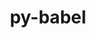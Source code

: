 ---
title: "py-babel"
layout: cache
categories: [package, develop]
meta: {"compilers": ["none"], "num_specs": 214, "num_specs_by_stack": {"data-vis-sdk": 47, "e4s": 6, "e4s-neoverse-v2": 78, "root": 214}, "oss": ["ubuntu20.04", "ubuntu22.04"], "platforms": ["linux"], "stacks": ["data-vis-sdk", "e4s", "e4s-neoverse-v2", "root"], "targets": ["neoverse_v2", "x86_64_v3"], "versions": ["2.15.0", "2.17.0"]}
spec_details: [{"compiler": "none", "hash": "23rf5cvchy566n24iun7ak2r4arnwlo4", "os": "ubuntu22.04", "platform": "linux", "size": "-", "stacks": ["e4s-neoverse-v2", "root"], "target": "neoverse_v2", "variants": ["build_system=python_pip"], "versions": ["2.15.0"]}, {"compiler": "none", "hash": "27abeipntkezq2oy2vtfyx7yea3lw6wu", "os": "ubuntu22.04", "platform": "linux", "size": "-", "stacks": ["e4s-neoverse-v2", "root"], "target": "neoverse_v2", "variants": ["build_system=python_pip"], "versions": ["2.15.0"]}, {"compiler": "none", "hash": "2a7apd2mzu3wmonxjwc7wwyhxunuvsfo", "os": "ubuntu22.04", "platform": "linux", "size": "-", "stacks": ["e4s-neoverse-v2", "root"], "target": "neoverse_v2", "variants": ["build_system=python_pip"], "versions": ["2.15.0"]}, {"compiler": "none", "hash": "2dv6ilkcpaivsavaq3i3wm54kgcdvati", "os": "ubuntu22.04", "platform": "linux", "size": "-", "stacks": ["root"], "target": "x86_64_v3", "variants": ["build_system=python_pip"], "versions": ["2.17.0"]}, {"compiler": "none", "hash": "2hyhmvkczhcq6x6ia5a7cjzjlho4xygm", "os": "ubuntu20.04", "platform": "linux", "size": "-", "stacks": ["data-vis-sdk", "root"], "target": "x86_64_v3", "variants": ["build_system=python_pip"], "versions": ["2.15.0"]}, {"compiler": "none", "hash": "2pf44v2j2hikb42weknkr7vhdibx2nrx", "os": "ubuntu22.04", "platform": "linux", "size": "-", "stacks": ["root"], "target": "x86_64_v3", "variants": ["build_system=python_pip"], "versions": ["2.15.0"]}, {"compiler": "none", "hash": "2wdwajylzdlxmkq2cge6atbhtbtwqs4e", "os": "ubuntu22.04", "platform": "linux", "size": "-", "stacks": ["e4s-neoverse-v2", "root"], "target": "neoverse_v2", "variants": ["build_system=python_pip"], "versions": ["2.17.0"]}, {"compiler": "none", "hash": "2xau47hr4iwindm6rz6wwt2m42lzv5wc", "os": "ubuntu20.04", "platform": "linux", "size": "-", "stacks": ["data-vis-sdk", "root"], "target": "x86_64_v3", "variants": ["build_system=python_pip"], "versions": ["2.15.0"]}, {"compiler": "none", "hash": "33zdhpjsnh3vgpwi3bfiieqaupybrav6", "os": "ubuntu22.04", "platform": "linux", "size": "-", "stacks": ["root"], "target": "x86_64_v3", "variants": ["build_system=python_pip"], "versions": ["2.15.0"]}, {"compiler": "none", "hash": "37xeavrpzqmlxfkdcdpef5c3ouvpt2kz", "os": "ubuntu22.04", "platform": "linux", "size": "-", "stacks": ["e4s-neoverse-v2", "root"], "target": "neoverse_v2", "variants": ["build_system=python_pip"], "versions": ["2.15.0"]}, {"compiler": "none", "hash": "3enzulh5joksr2t7a2yzbd3dyxni6oaq", "os": "ubuntu20.04", "platform": "linux", "size": "-", "stacks": ["data-vis-sdk", "root"], "target": "x86_64_v3", "variants": ["build_system=python_pip"], "versions": ["2.17.0"]}, {"compiler": "none", "hash": "3gjoou5gmoulxp5oqnnnyasrgdvohsho", "os": "ubuntu22.04", "platform": "linux", "size": "-", "stacks": ["root"], "target": "x86_64_v3", "variants": ["build_system=python_pip"], "versions": ["2.17.0"]}, {"compiler": "none", "hash": "3k2l6ymhn44cs4ga4n6j3wgs24hgefog", "os": "ubuntu22.04", "platform": "linux", "size": "-", "stacks": ["root"], "target": "x86_64_v3", "variants": ["build_system=python_pip"], "versions": ["2.15.0"]}, {"compiler": "none", "hash": "3k3suwcbsjttkyi5rvndsy5qydo4ouhf", "os": "ubuntu22.04", "platform": "linux", "size": "-", "stacks": ["root"], "target": "x86_64_v3", "variants": ["build_system=python_pip"], "versions": ["2.15.0"]}, {"compiler": "none", "hash": "3kkvvjuzudahnhxmuajmdxz5tdop7z25", "os": "ubuntu20.04", "platform": "linux", "size": "-", "stacks": ["data-vis-sdk", "root"], "target": "x86_64_v3", "variants": ["build_system=python_pip"], "versions": ["2.15.0"]}, {"compiler": "none", "hash": "3wdlicusjqougmvbm5ql4skd37nytmld", "os": "ubuntu20.04", "platform": "linux", "size": "-", "stacks": ["data-vis-sdk", "root"], "target": "x86_64_v3", "variants": ["build_system=python_pip"], "versions": ["2.15.0"]}, {"compiler": "none", "hash": "432piw2ftqgrkoaaihwx6qntf37ectli", "os": "ubuntu22.04", "platform": "linux", "size": "-", "stacks": ["e4s", "root"], "target": "x86_64_v3", "variants": ["build_system=python_pip"], "versions": ["2.17.0"]}, {"compiler": "none", "hash": "47ippmyrp72o3bfkrhri3bnko3ndot5i", "os": "ubuntu22.04", "platform": "linux", "size": "-", "stacks": ["e4s-neoverse-v2", "root"], "target": "neoverse_v2", "variants": ["build_system=python_pip"], "versions": ["2.15.0"]}, {"compiler": "none", "hash": "4dz4246hab3nmkzqhkibplzncwzx2qm7", "os": "ubuntu22.04", "platform": "linux", "size": "-", "stacks": ["root"], "target": "x86_64_v3", "variants": ["build_system=python_pip"], "versions": ["2.17.0"]}, {"compiler": "none", "hash": "4e2yrqtrzlwxhpid4fnrrtlygojrxz6j", "os": "ubuntu22.04", "platform": "linux", "size": "-", "stacks": ["root"], "target": "x86_64_v3", "variants": ["build_system=python_pip"], "versions": ["2.15.0"]}, {"compiler": "none", "hash": "4ez3zpu3fiuab6jstvno5cqxzrdppt4v", "os": "ubuntu22.04", "platform": "linux", "size": "-", "stacks": ["root"], "target": "x86_64_v3", "variants": ["build_system=python_pip"], "versions": ["2.15.0"]}, {"compiler": "none", "hash": "4f3nf5ylpcbls7vruzzwppdjo5fudl4o", "os": "ubuntu20.04", "platform": "linux", "size": "-", "stacks": ["data-vis-sdk", "root"], "target": "x86_64_v3", "variants": ["build_system=python_pip"], "versions": ["2.15.0"]}, {"compiler": "none", "hash": "4jwwpfyygbdyxtzgaceiuwl3n5tku2mm", "os": "ubuntu20.04", "platform": "linux", "size": "-", "stacks": ["data-vis-sdk", "root"], "target": "x86_64_v3", "variants": ["build_system=python_pip"], "versions": ["2.17.0"]}, {"compiler": "none", "hash": "4mlmizdpf77bgx63ksfdnky5yojm3cnq", "os": "ubuntu22.04", "platform": "linux", "size": "-", "stacks": ["root"], "target": "x86_64_v3", "variants": ["build_system=python_pip"], "versions": ["2.15.0"]}, {"compiler": "none", "hash": "4pe4xrtxc4wnrrpyirqsjyhwxol3sdr5", "os": "ubuntu20.04", "platform": "linux", "size": "-", "stacks": ["data-vis-sdk", "root"], "target": "x86_64_v3", "variants": ["build_system=python_pip"], "versions": ["2.15.0"]}, {"compiler": "none", "hash": "4qcyk7uc6ho4mb2dla6mtkbakn25djad", "os": "ubuntu22.04", "platform": "linux", "size": "-", "stacks": ["e4s-neoverse-v2", "root"], "target": "neoverse_v2", "variants": ["build_system=python_pip"], "versions": ["2.15.0"]}, {"compiler": "none", "hash": "4v5ml3jcqjjhm2madwrz2bxzo2dr55f2", "os": "ubuntu22.04", "platform": "linux", "size": "-", "stacks": ["root"], "target": "x86_64_v3", "variants": ["build_system=python_pip"], "versions": ["2.15.0"]}, {"compiler": "none", "hash": "4x6kfxen7njtixct4ihrik5foslh46ky", "os": "ubuntu20.04", "platform": "linux", "size": "-", "stacks": ["data-vis-sdk", "root"], "target": "x86_64_v3", "variants": ["build_system=python_pip"], "versions": ["2.17.0"]}, {"compiler": "none", "hash": "4ydor5umd3hgqggao4fzzkwjylxmqmcv", "os": "ubuntu22.04", "platform": "linux", "size": "-", "stacks": ["e4s-neoverse-v2", "root"], "target": "neoverse_v2", "variants": ["build_system=python_pip"], "versions": ["2.15.0"]}, {"compiler": "none", "hash": "5azoynigr5txu5acihyx5cuv2i6kehis", "os": "ubuntu22.04", "platform": "linux", "size": "-", "stacks": ["e4s-neoverse-v2", "root"], "target": "neoverse_v2", "variants": ["build_system=python_pip"], "versions": ["2.15.0"]}, {"compiler": "none", "hash": "5cpol7lmxdbu72ecizdqqg2pa6lerj7d", "os": "ubuntu22.04", "platform": "linux", "size": "-", "stacks": ["root"], "target": "x86_64_v3", "variants": ["build_system=python_pip"], "versions": ["2.15.0"]}, {"compiler": "none", "hash": "5hmmewxifp74rvrfi2k75jpqf5vnr4fk", "os": "ubuntu22.04", "platform": "linux", "size": "-", "stacks": ["e4s-neoverse-v2", "root"], "target": "neoverse_v2", "variants": ["build_system=python_pip"], "versions": ["2.17.0"]}, {"compiler": "none", "hash": "5jz3udgsccca6werwptsp3lgxdj2f5gb", "os": "ubuntu20.04", "platform": "linux", "size": "-", "stacks": ["data-vis-sdk", "root"], "target": "x86_64_v3", "variants": ["build_system=python_pip"], "versions": ["2.15.0"]}, {"compiler": "none", "hash": "5urb3ifylo3y4gbehtez2b526yd76rfc", "os": "ubuntu22.04", "platform": "linux", "size": "-", "stacks": ["e4s-neoverse-v2", "root"], "target": "neoverse_v2", "variants": ["build_system=python_pip"], "versions": ["2.15.0"]}, {"compiler": "none", "hash": "5vp2wb32os44rhwapoaex323qr5wuxuw", "os": "ubuntu22.04", "platform": "linux", "size": "-", "stacks": ["root"], "target": "x86_64_v3", "variants": ["build_system=python_pip"], "versions": ["2.17.0"]}, {"compiler": "none", "hash": "6c34lxrgg7jgb4eup455zolpt5rsaq4y", "os": "ubuntu22.04", "platform": "linux", "size": "-", "stacks": ["root"], "target": "x86_64_v3", "variants": ["build_system=python_pip"], "versions": ["2.17.0"]}, {"compiler": "none", "hash": "6h5tgk75urkn4siikuopxomxllo4oic4", "os": "ubuntu20.04", "platform": "linux", "size": "-", "stacks": ["data-vis-sdk", "root"], "target": "x86_64_v3", "variants": ["build_system=python_pip"], "versions": ["2.17.0"]}, {"compiler": "none", "hash": "6mr5tcuzt4wjktjqhhqkv234ivj62i7t", "os": "ubuntu22.04", "platform": "linux", "size": "-", "stacks": ["e4s", "root"], "target": "x86_64_v3", "variants": ["build_system=python_pip"], "versions": ["2.17.0"]}, {"compiler": "none", "hash": "6otcpfze5cncyquz27b3ybvj7w3xour3", "os": "ubuntu22.04", "platform": "linux", "size": "-", "stacks": ["root"], "target": "x86_64_v3", "variants": ["build_system=python_pip"], "versions": ["2.17.0"]}, {"compiler": "none", "hash": "6sj7mlszjoxsbmyngevpkyxgesebuuii", "os": "ubuntu22.04", "platform": "linux", "size": "-", "stacks": ["e4s-neoverse-v2", "root"], "target": "neoverse_v2", "variants": ["build_system=python_pip"], "versions": ["2.15.0"]}, {"compiler": "none", "hash": "6ssljn5amxzfzen4xt2bsnwvv7pzveau", "os": "ubuntu22.04", "platform": "linux", "size": "-", "stacks": ["e4s-neoverse-v2", "root"], "target": "neoverse_v2", "variants": ["build_system=python_pip"], "versions": ["2.15.0"]}, {"compiler": "none", "hash": "6vdcudgeli2isdmpx6i4lxpt3sgmtuxi", "os": "ubuntu22.04", "platform": "linux", "size": "-", "stacks": ["e4s-neoverse-v2", "root"], "target": "neoverse_v2", "variants": ["build_system=python_pip"], "versions": ["2.15.0"]}, {"compiler": "none", "hash": "6vyx2esjtitiei6h4254x2pz6gzcvldm", "os": "ubuntu22.04", "platform": "linux", "size": "-", "stacks": ["e4s-neoverse-v2", "root"], "target": "neoverse_v2", "variants": ["build_system=python_pip"], "versions": ["2.17.0"]}, {"compiler": "none", "hash": "6xlrz2j7wmmwub6z4j6s5jw53trn72wt", "os": "ubuntu22.04", "platform": "linux", "size": "-", "stacks": ["root"], "target": "x86_64_v3", "variants": ["build_system=python_pip"], "versions": ["2.15.0"]}, {"compiler": "none", "hash": "75maquu7afiafndy5j76wolcwyxqerk2", "os": "ubuntu22.04", "platform": "linux", "size": "-", "stacks": ["root"], "target": "x86_64_v3", "variants": ["build_system=python_pip"], "versions": ["2.15.0"]}, {"compiler": "none", "hash": "7cwvib5eyeygswp2qteh5emgrdruyehj", "os": "ubuntu20.04", "platform": "linux", "size": "-", "stacks": ["data-vis-sdk", "root"], "target": "x86_64_v3", "variants": ["build_system=python_pip"], "versions": ["2.17.0"]}, {"compiler": "none", "hash": "7ihiw7cbu7otdqp4s6hbsl6nfvtmhllg", "os": "ubuntu20.04", "platform": "linux", "size": "-", "stacks": ["data-vis-sdk", "root"], "target": "x86_64_v3", "variants": ["build_system=python_pip"], "versions": ["2.15.0"]}, {"compiler": "none", "hash": "7wicwzwdxyomfuhlruiygecies3c3wqa", "os": "ubuntu20.04", "platform": "linux", "size": "-", "stacks": ["data-vis-sdk", "root"], "target": "x86_64_v3", "variants": ["build_system=python_pip"], "versions": ["2.17.0"]}, {"compiler": "none", "hash": "7ygopx2q2qmipkexwgts5bjqpg2i2zlr", "os": "ubuntu22.04", "platform": "linux", "size": "-", "stacks": ["e4s-neoverse-v2", "root"], "target": "neoverse_v2", "variants": ["build_system=python_pip"], "versions": ["2.17.0"]}, {"compiler": "none", "hash": "aekfsri6qqbn2od4ore675qw7zacrioi", "os": "ubuntu22.04", "platform": "linux", "size": "-", "stacks": ["e4s-neoverse-v2", "root"], "target": "neoverse_v2", "variants": ["build_system=python_pip"], "versions": ["2.15.0"]}, {"compiler": "none", "hash": "akotulzdj5dfjgm5hylik3okhqt3lzbh", "os": "ubuntu22.04", "platform": "linux", "size": "-", "stacks": ["root"], "target": "x86_64_v3", "variants": ["build_system=python_pip"], "versions": ["2.15.0"]}, {"compiler": "none", "hash": "apyskwetqrg5f2ompo6tebm23rdleyn7", "os": "ubuntu22.04", "platform": "linux", "size": "-", "stacks": ["e4s-neoverse-v2", "root"], "target": "neoverse_v2", "variants": ["build_system=python_pip"], "versions": ["2.15.0"]}, {"compiler": "none", "hash": "b56gfvdqk6iigci2mcf3qxn2q66ehavx", "os": "ubuntu20.04", "platform": "linux", "size": "-", "stacks": ["data-vis-sdk", "root"], "target": "x86_64_v3", "variants": ["build_system=python_pip"], "versions": ["2.15.0"]}, {"compiler": "none", "hash": "bdiycjvr7e3zraulrql7aljjedhyhfu3", "os": "ubuntu20.04", "platform": "linux", "size": "-", "stacks": ["data-vis-sdk", "root"], "target": "x86_64_v3", "variants": ["build_system=python_pip"], "versions": ["2.17.0"]}, {"compiler": "none", "hash": "bliefmxo3qumnnif5ncmsderc4hn4arv", "os": "ubuntu22.04", "platform": "linux", "size": "-", "stacks": ["e4s-neoverse-v2", "root"], "target": "neoverse_v2", "variants": ["build_system=python_pip"], "versions": ["2.15.0"]}, {"compiler": "none", "hash": "ca3ki2bb5hbywi3ujlux7ne57krs423f", "os": "ubuntu22.04", "platform": "linux", "size": "-", "stacks": ["root"], "target": "x86_64_v3", "variants": ["build_system=python_pip"], "versions": ["2.17.0"]}, {"compiler": "none", "hash": "cazak4j3wg6t4agoszznxhmayll7fbpz", "os": "ubuntu22.04", "platform": "linux", "size": "-", "stacks": ["root"], "target": "x86_64_v3", "variants": ["build_system=python_pip"], "versions": ["2.17.0"]}, {"compiler": "none", "hash": "cc35iylrncl3ymdlo27xoex6ltidqbkb", "os": "ubuntu22.04", "platform": "linux", "size": "-", "stacks": ["root"], "target": "x86_64_v3", "variants": ["build_system=python_pip"], "versions": ["2.15.0"]}, {"compiler": "none", "hash": "cehlqic3ngjf7tx5776jxyzwfjn77hs6", "os": "ubuntu22.04", "platform": "linux", "size": "-", "stacks": ["e4s-neoverse-v2", "root"], "target": "neoverse_v2", "variants": ["build_system=python_pip"], "versions": ["2.17.0"]}, {"compiler": "none", "hash": "cm57xapkomdeze575yjxyxadbdggrcne", "os": "ubuntu22.04", "platform": "linux", "size": "-", "stacks": ["root"], "target": "x86_64_v3", "variants": ["build_system=python_pip"], "versions": ["2.15.0"]}, {"compiler": "none", "hash": "cq4fvywfhkwoxjanhodey4ajs4reckz7", "os": "ubuntu22.04", "platform": "linux", "size": "-", "stacks": ["e4s-neoverse-v2", "root"], "target": "neoverse_v2", "variants": ["build_system=python_pip"], "versions": ["2.15.0"]}, {"compiler": "none", "hash": "cxk3dqv5kcicd2razxumylrbjgsjv2xg", "os": "ubuntu22.04", "platform": "linux", "size": "-", "stacks": ["e4s-neoverse-v2", "root"], "target": "neoverse_v2", "variants": ["build_system=python_pip"], "versions": ["2.15.0"]}, {"compiler": "none", "hash": "d5v64jrvazsmxq3t53vjnmc5xctnfssv", "os": "ubuntu22.04", "platform": "linux", "size": "-", "stacks": ["e4s-neoverse-v2", "root"], "target": "neoverse_v2", "variants": ["build_system=python_pip"], "versions": ["2.15.0"]}, {"compiler": "none", "hash": "dn62h6juhacnxdk7z4bdd67r6jwwepwx", "os": "ubuntu22.04", "platform": "linux", "size": "-", "stacks": ["e4s-neoverse-v2", "root"], "target": "neoverse_v2", "variants": ["build_system=python_pip"], "versions": ["2.15.0"]}, {"compiler": "none", "hash": "dtyelr5haycjkepfhgqywl523vcrerii", "os": "ubuntu22.04", "platform": "linux", "size": "-", "stacks": ["e4s-neoverse-v2", "root"], "target": "neoverse_v2", "variants": ["build_system=python_pip"], "versions": ["2.15.0"]}, {"compiler": "none", "hash": "dw43mbvsn6rkf7k4tpw45nyfqwkgrro6", "os": "ubuntu22.04", "platform": "linux", "size": "-", "stacks": ["root"], "target": "x86_64_v3", "variants": ["build_system=python_pip"], "versions": ["2.17.0"]}, {"compiler": "none", "hash": "dwqflhu7pvykqcgzq46jtcfax6pfir54", "os": "ubuntu22.04", "platform": "linux", "size": "-", "stacks": ["e4s-neoverse-v2", "root"], "target": "neoverse_v2", "variants": ["build_system=python_pip"], "versions": ["2.15.0"]}, {"compiler": "none", "hash": "e3ab6s26xujr6r7zlaxqitflbtbjtx37", "os": "ubuntu22.04", "platform": "linux", "size": "-", "stacks": ["e4s-neoverse-v2", "root"], "target": "neoverse_v2", "variants": ["build_system=python_pip"], "versions": ["2.15.0"]}, {"compiler": "none", "hash": "e3obyl3y2qwthnzw7yrtn7kyrgsbclp7", "os": "ubuntu22.04", "platform": "linux", "size": "-", "stacks": ["root"], "target": "x86_64_v3", "variants": ["build_system=python_pip"], "versions": ["2.15.0"]}, {"compiler": "none", "hash": "e3tg2ujwmypqigdtuzhoat227vavteqi", "os": "ubuntu20.04", "platform": "linux", "size": "-", "stacks": ["data-vis-sdk", "root"], "target": "x86_64_v3", "variants": ["build_system=python_pip"], "versions": ["2.17.0"]}, {"compiler": "none", "hash": "e64niyzgfko7og2abqgkjwkxgr76dj3g", "os": "ubuntu22.04", "platform": "linux", "size": "-", "stacks": ["e4s-neoverse-v2", "root"], "target": "neoverse_v2", "variants": ["build_system=python_pip"], "versions": ["2.15.0"]}, {"compiler": "none", "hash": "ej74bxdnc6sukeanrc6qgytrqum6ik33", "os": "ubuntu22.04", "platform": "linux", "size": "-", "stacks": ["e4s-neoverse-v2", "root"], "target": "neoverse_v2", "variants": ["build_system=python_pip"], "versions": ["2.17.0"]}, {"compiler": "none", "hash": "ep2rsv7bkqtmieqpxwwlvudxwyzo2fdi", "os": "ubuntu22.04", "platform": "linux", "size": "-", "stacks": ["root"], "target": "x86_64_v3", "variants": ["build_system=python_pip"], "versions": ["2.15.0"]}, {"compiler": "none", "hash": "evt7r7ecoqbxfv3t3nhl7oejx6fptkfo", "os": "ubuntu22.04", "platform": "linux", "size": "-", "stacks": ["e4s-neoverse-v2", "root"], "target": "neoverse_v2", "variants": ["build_system=python_pip"], "versions": ["2.15.0"]}, {"compiler": "none", "hash": "fceggkttasbda4kdkx26ijdc6roauxgu", "os": "ubuntu22.04", "platform": "linux", "size": "-", "stacks": ["e4s-neoverse-v2", "root"], "target": "neoverse_v2", "variants": ["build_system=python_pip"], "versions": ["2.17.0"]}, {"compiler": "none", "hash": "fctfdvrulgm3fqnmjiazjtk3qp35neb7", "os": "ubuntu22.04", "platform": "linux", "size": "-", "stacks": ["root"], "target": "x86_64_v3", "variants": ["build_system=python_pip"], "versions": ["2.15.0"]}, {"compiler": "none", "hash": "fg5qexmxizag2ikpi5b7ctiwbiorowp6", "os": "ubuntu22.04", "platform": "linux", "size": "-", "stacks": ["root"], "target": "x86_64_v3", "variants": ["build_system=python_pip"], "versions": ["2.15.0"]}, {"compiler": "none", "hash": "fksiwlfi7mmkr3i7pvtopkjb255w5ayx", "os": "ubuntu22.04", "platform": "linux", "size": "-", "stacks": ["e4s-neoverse-v2", "root"], "target": "neoverse_v2", "variants": ["build_system=python_pip"], "versions": ["2.15.0"]}, {"compiler": "none", "hash": "fmnacznnc5puco77hmwctgvutd32r5pa", "os": "ubuntu20.04", "platform": "linux", "size": "-", "stacks": ["data-vis-sdk", "root"], "target": "x86_64_v3", "variants": ["build_system=python_pip"], "versions": ["2.15.0"]}, {"compiler": "none", "hash": "foozmierlj7bikibbgxlv4yazi4cxpo5", "os": "ubuntu22.04", "platform": "linux", "size": "-", "stacks": ["e4s-neoverse-v2", "root"], "target": "neoverse_v2", "variants": ["build_system=python_pip"], "versions": ["2.15.0"]}, {"compiler": "none", "hash": "foyqoctggz3m57mvcbn3ib3xo76unkhb", "os": "ubuntu20.04", "platform": "linux", "size": "-", "stacks": ["data-vis-sdk", "root"], "target": "x86_64_v3", "variants": ["build_system=python_pip"], "versions": ["2.17.0"]}, {"compiler": "none", "hash": "fqqwiipyxx3zcnecrrpq5ntzssfn7ouk", "os": "ubuntu22.04", "platform": "linux", "size": "-", "stacks": ["root"], "target": "x86_64_v3", "variants": ["build_system=python_pip"], "versions": ["2.17.0"]}, {"compiler": "none", "hash": "ftzyes4tr6om4d6tumwcar6itgw2ybjn", "os": "ubuntu22.04", "platform": "linux", "size": "-", "stacks": ["e4s-neoverse-v2", "root"], "target": "neoverse_v2", "variants": ["build_system=python_pip"], "versions": ["2.17.0"]}, {"compiler": "none", "hash": "fukbrbr27xhjukgluuyst4iy2fpapemb", "os": "ubuntu20.04", "platform": "linux", "size": "-", "stacks": ["data-vis-sdk", "root"], "target": "x86_64_v3", "variants": ["build_system=python_pip"], "versions": ["2.17.0"]}, {"compiler": "none", "hash": "fxdluksm6x6fhtju7rwhlcjuo4ariizk", "os": "ubuntu20.04", "platform": "linux", "size": "-", "stacks": ["data-vis-sdk", "root"], "target": "x86_64_v3", "variants": ["build_system=python_pip"], "versions": ["2.15.0"]}, {"compiler": "none", "hash": "fxgkfyf7u76cv37bfcn454pubpwcd4mi", "os": "ubuntu22.04", "platform": "linux", "size": "-", "stacks": ["root"], "target": "x86_64_v3", "variants": ["build_system=python_pip"], "versions": ["2.15.0"]}, {"compiler": "none", "hash": "ghkj5s7gopggmqikupyjndzhpxzpji3y", "os": "ubuntu22.04", "platform": "linux", "size": "-", "stacks": ["e4s-neoverse-v2", "root"], "target": "neoverse_v2", "variants": ["build_system=python_pip"], "versions": ["2.15.0"]}, {"compiler": "none", "hash": "gisjh5n5ckh6e2ioofaovz4vc3memjld", "os": "ubuntu22.04", "platform": "linux", "size": "-", "stacks": ["root"], "target": "x86_64_v3", "variants": ["build_system=python_pip"], "versions": ["2.17.0"]}, {"compiler": "none", "hash": "givlftks6y2a6czuv62bgn5k37mjnwud", "os": "ubuntu20.04", "platform": "linux", "size": "-", "stacks": ["data-vis-sdk", "root"], "target": "x86_64_v3", "variants": ["build_system=python_pip"], "versions": ["2.17.0"]}, {"compiler": "none", "hash": "gupgxia6ear2slne47bm2srmd7zwv7ev", "os": "ubuntu22.04", "platform": "linux", "size": "-", "stacks": ["e4s-neoverse-v2", "root"], "target": "neoverse_v2", "variants": ["build_system=python_pip"], "versions": ["2.17.0"]}, {"compiler": "none", "hash": "gyytjchtpaj2yaizvhtyw4cclro53esv", "os": "ubuntu22.04", "platform": "linux", "size": "-", "stacks": ["e4s-neoverse-v2", "root"], "target": "neoverse_v2", "variants": ["build_system=python_pip"], "versions": ["2.17.0"]}, {"compiler": "none", "hash": "h3bisp5crtiiyfmgxmpq5v2o677dcjyk", "os": "ubuntu22.04", "platform": "linux", "size": "-", "stacks": ["e4s-neoverse-v2", "root"], "target": "neoverse_v2", "variants": ["build_system=python_pip"], "versions": ["2.17.0"]}, {"compiler": "none", "hash": "habjtpap26z7kln5ewavldw5v3f2bkrb", "os": "ubuntu22.04", "platform": "linux", "size": "-", "stacks": ["root"], "target": "x86_64_v3", "variants": ["build_system=python_pip"], "versions": ["2.15.0"]}, {"compiler": "none", "hash": "hkqpxxzarwb74k7nwctuuqu72lhyao66", "os": "ubuntu22.04", "platform": "linux", "size": "-", "stacks": ["e4s-neoverse-v2", "root"], "target": "neoverse_v2", "variants": ["build_system=python_pip"], "versions": ["2.15.0"]}, {"compiler": "none", "hash": "hnjzvckftsvvkzbzgvowuifu6wozhlkt", "os": "ubuntu22.04", "platform": "linux", "size": "-", "stacks": ["root"], "target": "x86_64_v3", "variants": ["build_system=python_pip"], "versions": ["2.15.0"]}, {"compiler": "none", "hash": "hqnmwyu5irmvc4thr4vr4homn7uvvjzf", "os": "ubuntu22.04", "platform": "linux", "size": "-", "stacks": ["root"], "target": "x86_64_v3", "variants": ["build_system=python_pip"], "versions": ["2.15.0"]}, {"compiler": "none", "hash": "hxws7uwtxlexvynkkkun2ig4na3iqkmg", "os": "ubuntu22.04", "platform": "linux", "size": "-", "stacks": ["root"], "target": "x86_64_v3", "variants": ["build_system=python_pip"], "versions": ["2.17.0"]}, {"compiler": "none", "hash": "ibve5ix75jy2oivcxrtgc5en5az44a63", "os": "ubuntu22.04", "platform": "linux", "size": "-", "stacks": ["root"], "target": "x86_64_v3", "variants": ["build_system=python_pip"], "versions": ["2.15.0"]}, {"compiler": "none", "hash": "igxh5xd4pza7dqpth7ro52z52n2hyjog", "os": "ubuntu20.04", "platform": "linux", "size": "-", "stacks": ["data-vis-sdk", "root"], "target": "x86_64_v3", "variants": ["build_system=python_pip"], "versions": ["2.15.0"]}, {"compiler": "none", "hash": "ilmwfqkmmwhdtbjzyqc5fgs6ze4cwjyj", "os": "ubuntu22.04", "platform": "linux", "size": "-", "stacks": ["root"], "target": "x86_64_v3", "variants": ["build_system=python_pip"], "versions": ["2.15.0"]}, {"compiler": "none", "hash": "inhkltio4pi4kv354xd6dworzll6qqdn", "os": "ubuntu22.04", "platform": "linux", "size": "-", "stacks": ["e4s-neoverse-v2", "root"], "target": "neoverse_v2", "variants": ["build_system=python_pip"], "versions": ["2.17.0"]}, {"compiler": "none", "hash": "jchyuvdrkuo4uef3ttmiyi3dqiybijic", "os": "ubuntu22.04", "platform": "linux", "size": "-", "stacks": ["root"], "target": "x86_64_v3", "variants": ["build_system=python_pip"], "versions": ["2.15.0"]}, {"compiler": "none", "hash": "jic2mmk75u4dlmyoxl44jdnbjitd56kj", "os": "ubuntu22.04", "platform": "linux", "size": "-", "stacks": ["e4s-neoverse-v2", "root"], "target": "neoverse_v2", "variants": ["build_system=python_pip"], "versions": ["2.17.0"]}, {"compiler": "none", "hash": "jm5kwywr5ggry7gh7zbfsfgakn577kx5", "os": "ubuntu22.04", "platform": "linux", "size": "-", "stacks": ["root"], "target": "x86_64_v3", "variants": ["build_system=python_pip"], "versions": ["2.15.0"]}, {"compiler": "none", "hash": "job47fryib5ri236chucdkb6czvpdowu", "os": "ubuntu22.04", "platform": "linux", "size": "-", "stacks": ["root"], "target": "x86_64_v3", "variants": ["build_system=python_pip"], "versions": ["2.17.0"]}, {"compiler": "none", "hash": "jsv6op6rbhrribfljvaznyzjhzqsxraw", "os": "ubuntu22.04", "platform": "linux", "size": "-", "stacks": ["e4s-neoverse-v2", "root"], "target": "neoverse_v2", "variants": ["build_system=python_pip"], "versions": ["2.17.0"]}, {"compiler": "none", "hash": "juwprk7embb7qi7ecty4zyndv75fju5f", "os": "ubuntu22.04", "platform": "linux", "size": "-", "stacks": ["root"], "target": "x86_64_v3", "variants": ["build_system=python_pip"], "versions": ["2.15.0"]}, {"compiler": "none", "hash": "kn6tmfialfrfldpawju7gyca3nuwn5fl", "os": "ubuntu22.04", "platform": "linux", "size": "-", "stacks": ["root"], "target": "x86_64_v3", "variants": ["build_system=python_pip"], "versions": ["2.15.0"]}, {"compiler": "none", "hash": "ko73v5kcin4gzkibaz6btiesjqsndmls", "os": "ubuntu22.04", "platform": "linux", "size": "-", "stacks": ["e4s-neoverse-v2", "root"], "target": "neoverse_v2", "variants": ["build_system=python_pip"], "versions": ["2.15.0"]}, {"compiler": "none", "hash": "kpqkx4f2lmml33jcum6gcwqybh3httb7", "os": "ubuntu22.04", "platform": "linux", "size": "-", "stacks": ["e4s-neoverse-v2", "root"], "target": "neoverse_v2", "variants": ["build_system=python_pip"], "versions": ["2.15.0"]}, {"compiler": "none", "hash": "l6y46n2zzrtnlpyq3ki5btjlnhfh662y", "os": "ubuntu22.04", "platform": "linux", "size": "-", "stacks": ["e4s-neoverse-v2", "root"], "target": "neoverse_v2", "variants": ["build_system=python_pip"], "versions": ["2.17.0"]}, {"compiler": "none", "hash": "lcp6up5rkcyifbygmdmuo5axjuu7mf5a", "os": "ubuntu22.04", "platform": "linux", "size": "-", "stacks": ["root"], "target": "x86_64_v3", "variants": ["build_system=python_pip"], "versions": ["2.17.0"]}, {"compiler": "none", "hash": "lgyyo4nbxlerrgekhpypbwtzkihrmzlx", "os": "ubuntu22.04", "platform": "linux", "size": "-", "stacks": ["e4s-neoverse-v2", "root"], "target": "neoverse_v2", "variants": ["build_system=python_pip"], "versions": ["2.15.0"]}, {"compiler": "none", "hash": "llalxzdpdoot67nxfxsu3lxxvvdb62sp", "os": "ubuntu22.04", "platform": "linux", "size": "-", "stacks": ["e4s-neoverse-v2", "root"], "target": "neoverse_v2", "variants": ["build_system=python_pip"], "versions": ["2.17.0"]}, {"compiler": "none", "hash": "lt7qnlb6hor3irnruzfku3ic73l4glkc", "os": "ubuntu22.04", "platform": "linux", "size": "-", "stacks": ["root"], "target": "x86_64_v3", "variants": ["build_system=python_pip"], "versions": ["2.15.0"]}, {"compiler": "none", "hash": "lwazf5j5zjgmm4jmddvk6qumxenn7fgf", "os": "ubuntu22.04", "platform": "linux", "size": "-", "stacks": ["e4s-neoverse-v2", "root"], "target": "neoverse_v2", "variants": ["build_system=python_pip"], "versions": ["2.17.0"]}, {"compiler": "none", "hash": "m4ofhvjkm4546367p7e2m7qmyjqocq6y", "os": "ubuntu22.04", "platform": "linux", "size": "-", "stacks": ["e4s-neoverse-v2", "root"], "target": "neoverse_v2", "variants": ["build_system=python_pip"], "versions": ["2.15.0"]}, {"compiler": "none", "hash": "m6jgthgiyjr4imoqv7ip3l4tqfydk4go", "os": "ubuntu22.04", "platform": "linux", "size": "-", "stacks": ["root"], "target": "x86_64_v3", "variants": ["build_system=python_pip"], "versions": ["2.17.0"]}, {"compiler": "none", "hash": "maudggntmov4szt6rg34eomoo6jkuids", "os": "ubuntu22.04", "platform": "linux", "size": "-", "stacks": ["root"], "target": "x86_64_v3", "variants": ["build_system=python_pip"], "versions": ["2.15.0"]}, {"compiler": "none", "hash": "md3osx5asx343ve7nn5cujdqvwwhj4jo", "os": "ubuntu22.04", "platform": "linux", "size": "-", "stacks": ["e4s-neoverse-v2", "root"], "target": "neoverse_v2", "variants": ["build_system=python_pip"], "versions": ["2.17.0"]}, {"compiler": "none", "hash": "me6ica6b7r5uwcuoccmig3r4bcxyimhn", "os": "ubuntu20.04", "platform": "linux", "size": "-", "stacks": ["data-vis-sdk", "root"], "target": "x86_64_v3", "variants": ["build_system=python_pip"], "versions": ["2.15.0"]}, {"compiler": "none", "hash": "mmjgxmxuxxik5pkdbm7ub27q3rpxlejh", "os": "ubuntu20.04", "platform": "linux", "size": "-", "stacks": ["data-vis-sdk", "root"], "target": "x86_64_v3", "variants": ["build_system=python_pip"], "versions": ["2.15.0"]}, {"compiler": "none", "hash": "mmy3f3owfk2pcq3qe3ol3kblzzph6vtg", "os": "ubuntu22.04", "platform": "linux", "size": "-", "stacks": ["root"], "target": "x86_64_v3", "variants": ["build_system=python_pip"], "versions": ["2.15.0"]}, {"compiler": "none", "hash": "mqpctpeoc2acbgwhkv3jxpxamncfx7gm", "os": "ubuntu22.04", "platform": "linux", "size": "-", "stacks": ["root"], "target": "x86_64_v3", "variants": ["build_system=python_pip"], "versions": ["2.15.0"]}, {"compiler": "none", "hash": "mt5o5vt4h4ujtk6hp6ct6bwhisay6naq", "os": "ubuntu22.04", "platform": "linux", "size": "-", "stacks": ["root"], "target": "x86_64_v3", "variants": ["build_system=python_pip"], "versions": ["2.17.0"]}, {"compiler": "none", "hash": "mtd43wuwn3icqvshp653esuuhthk5xmn", "os": "ubuntu22.04", "platform": "linux", "size": "-", "stacks": ["root"], "target": "x86_64_v3", "variants": ["build_system=python_pip"], "versions": ["2.17.0"]}, {"compiler": "none", "hash": "mwnm6oleifbfr7qu3iacj6554jsctcui", "os": "ubuntu22.04", "platform": "linux", "size": "-", "stacks": ["e4s-neoverse-v2", "root"], "target": "neoverse_v2", "variants": ["build_system=python_pip"], "versions": ["2.17.0"]}, {"compiler": "none", "hash": "nerwgbtyibvnulkj44vglr6umgpoxmh7", "os": "ubuntu22.04", "platform": "linux", "size": "-", "stacks": ["e4s-neoverse-v2", "root"], "target": "neoverse_v2", "variants": ["build_system=python_pip"], "versions": ["2.15.0"]}, {"compiler": "none", "hash": "njetx36s46nbei5vgwfmydnmigslf6lu", "os": "ubuntu22.04", "platform": "linux", "size": "-", "stacks": ["e4s-neoverse-v2", "root"], "target": "neoverse_v2", "variants": ["build_system=python_pip"], "versions": ["2.15.0"]}, {"compiler": "none", "hash": "nknzxoyz6nchfwkzpmargpgsvqzvstfz", "os": "ubuntu20.04", "platform": "linux", "size": "-", "stacks": ["data-vis-sdk", "root"], "target": "x86_64_v3", "variants": ["build_system=python_pip"], "versions": ["2.15.0"]}, {"compiler": "none", "hash": "nn56zl5mxiastrrnb3n57ortljcyo4pa", "os": "ubuntu22.04", "platform": "linux", "size": "-", "stacks": ["root"], "target": "x86_64_v3", "variants": ["build_system=python_pip"], "versions": ["2.15.0"]}, {"compiler": "none", "hash": "nnm7typr2m7vpgv37jbllwfuh2pkm6iv", "os": "ubuntu20.04", "platform": "linux", "size": "-", "stacks": ["data-vis-sdk", "root"], "target": "x86_64_v3", "variants": ["build_system=python_pip"], "versions": ["2.15.0"]}, {"compiler": "none", "hash": "nryerplmhua54ctuf5lcz3mdvte36j6b", "os": "ubuntu22.04", "platform": "linux", "size": "-", "stacks": ["root"], "target": "x86_64_v3", "variants": ["build_system=python_pip"], "versions": ["2.17.0"]}, {"compiler": "none", "hash": "nw7zpevfuqgjm55w2ass5gycd4l7aftf", "os": "ubuntu22.04", "platform": "linux", "size": "-", "stacks": ["e4s-neoverse-v2", "root"], "target": "neoverse_v2", "variants": ["build_system=python_pip"], "versions": ["2.15.0"]}, {"compiler": "none", "hash": "o2sp5sfci4j77rbp2jb6rmwkv262kzbn", "os": "ubuntu20.04", "platform": "linux", "size": "-", "stacks": ["data-vis-sdk", "root"], "target": "x86_64_v3", "variants": ["build_system=python_pip"], "versions": ["2.15.0"]}, {"compiler": "none", "hash": "o3sqtiy6ezyo2jxqpfgx3bcj2ofx7jx7", "os": "ubuntu20.04", "platform": "linux", "size": "-", "stacks": ["data-vis-sdk", "root"], "target": "x86_64_v3", "variants": ["build_system=python_pip"], "versions": ["2.15.0"]}, {"compiler": "none", "hash": "oa2ht6qbrj44zqq2dxpccsibxuvjkmpy", "os": "ubuntu22.04", "platform": "linux", "size": "-", "stacks": ["e4s-neoverse-v2", "root"], "target": "neoverse_v2", "variants": ["build_system=python_pip"], "versions": ["2.17.0"]}, {"compiler": "none", "hash": "odddri6byb6trezfxxyezcwux4tbmf37", "os": "ubuntu22.04", "platform": "linux", "size": "-", "stacks": ["root"], "target": "x86_64_v3", "variants": ["build_system=python_pip"], "versions": ["2.15.0"]}, {"compiler": "none", "hash": "odxflaf6ltslkrh77dphhuab52laxnsi", "os": "ubuntu22.04", "platform": "linux", "size": "-", "stacks": ["e4s-neoverse-v2", "root"], "target": "neoverse_v2", "variants": ["build_system=python_pip"], "versions": ["2.15.0"]}, {"compiler": "none", "hash": "ohaitnfw74y7jxcqxoqijafrzb4d6soe", "os": "ubuntu22.04", "platform": "linux", "size": "-", "stacks": ["e4s-neoverse-v2", "root"], "target": "neoverse_v2", "variants": ["build_system=python_pip"], "versions": ["2.15.0"]}, {"compiler": "none", "hash": "ojvdd54tiectf32ryql24xnk7vx57wze", "os": "ubuntu22.04", "platform": "linux", "size": "-", "stacks": ["root"], "target": "x86_64_v3", "variants": ["build_system=python_pip"], "versions": ["2.15.0"]}, {"compiler": "none", "hash": "oznu7hrydts7fpoohvuwuxloohgtvpig", "os": "ubuntu22.04", "platform": "linux", "size": "-", "stacks": ["root"], "target": "x86_64_v3", "variants": ["build_system=python_pip"], "versions": ["2.15.0"]}, {"compiler": "none", "hash": "ozvtyo3hqrbki3hagltdwxnfvus7twdx", "os": "ubuntu22.04", "platform": "linux", "size": "-", "stacks": ["e4s-neoverse-v2", "root"], "target": "neoverse_v2", "variants": ["build_system=python_pip"], "versions": ["2.15.0"]}, {"compiler": "none", "hash": "p3bifciv6a2l2rdr3zlepxgf6fa2khss", "os": "ubuntu22.04", "platform": "linux", "size": "-", "stacks": ["e4s-neoverse-v2", "root"], "target": "neoverse_v2", "variants": ["build_system=python_pip"], "versions": ["2.15.0"]}, {"compiler": "none", "hash": "p5mulsaobfjahz3fqutjdhonh2ba74iz", "os": "ubuntu22.04", "platform": "linux", "size": "-", "stacks": ["root"], "target": "x86_64_v3", "variants": ["build_system=python_pip"], "versions": ["2.15.0"]}, {"compiler": "none", "hash": "pejsgmy2fxy5keoxdnjfbk3563lyfunt", "os": "ubuntu22.04", "platform": "linux", "size": "-", "stacks": ["e4s-neoverse-v2", "root"], "target": "neoverse_v2", "variants": ["build_system=python_pip"], "versions": ["2.17.0"]}, {"compiler": "none", "hash": "pfq3axraqlv4yvj6ca7cweipbuimrvdd", "os": "ubuntu22.04", "platform": "linux", "size": "-", "stacks": ["e4s-neoverse-v2", "root"], "target": "neoverse_v2", "variants": ["build_system=python_pip"], "versions": ["2.15.0"]}, {"compiler": "none", "hash": "prnsgszwx4lwtibcn4atgdzzw3tvq7m2", "os": "ubuntu22.04", "platform": "linux", "size": "-", "stacks": ["root"], "target": "x86_64_v3", "variants": ["build_system=python_pip"], "versions": ["2.15.0"]}, {"compiler": "none", "hash": "qhlyehgwtyqaaiyugtr6lrequwra5tfq", "os": "ubuntu22.04", "platform": "linux", "size": "-", "stacks": ["e4s-neoverse-v2", "root"], "target": "neoverse_v2", "variants": ["build_system=python_pip"], "versions": ["2.17.0"]}, {"compiler": "none", "hash": "qjb3tr2jjvekju6fe7hsxyuldhiifscy", "os": "ubuntu22.04", "platform": "linux", "size": "-", "stacks": ["e4s", "root"], "target": "x86_64_v3", "variants": ["build_system=python_pip"], "versions": ["2.17.0"]}, {"compiler": "none", "hash": "qn6ewp3lwuftkzbiz3l5djtguofvljzg", "os": "ubuntu20.04", "platform": "linux", "size": "-", "stacks": ["data-vis-sdk", "root"], "target": "x86_64_v3", "variants": ["build_system=python_pip"], "versions": ["2.15.0"]}, {"compiler": "none", "hash": "qsmakp4666yq4i4zdncztxatm4nw3mac", "os": "ubuntu20.04", "platform": "linux", "size": "-", "stacks": ["data-vis-sdk", "root"], "target": "x86_64_v3", "variants": ["build_system=python_pip"], "versions": ["2.17.0"]}, {"compiler": "none", "hash": "qv24e5ksd7x3isoysgq6vqzi4gf4cvqu", "os": "ubuntu22.04", "platform": "linux", "size": "-", "stacks": ["e4s-neoverse-v2", "root"], "target": "neoverse_v2", "variants": ["build_system=python_pip"], "versions": ["2.15.0"]}, {"compiler": "none", "hash": "qv4pfkdu5zdxrsygqbduvwtdwsjhotvp", "os": "ubuntu22.04", "platform": "linux", "size": "-", "stacks": ["e4s-neoverse-v2", "root"], "target": "neoverse_v2", "variants": ["build_system=python_pip"], "versions": ["2.15.0"]}, {"compiler": "none", "hash": "qvdjhcgwlktiw3g7x4iyptuydmpn434h", "os": "ubuntu20.04", "platform": "linux", "size": "-", "stacks": ["data-vis-sdk", "root"], "target": "x86_64_v3", "variants": ["build_system=python_pip"], "versions": ["2.17.0"]}, {"compiler": "none", "hash": "qwt7rgz6ok536x4rx3sli7rv7p4ybfza", "os": "ubuntu22.04", "platform": "linux", "size": "-", "stacks": ["root"], "target": "x86_64_v3", "variants": ["build_system=python_pip"], "versions": ["2.17.0"]}, {"compiler": "none", "hash": "r6utzhteqeewuuqavcqxr4du5kviinjb", "os": "ubuntu22.04", "platform": "linux", "size": "-", "stacks": ["e4s-neoverse-v2", "root"], "target": "neoverse_v2", "variants": ["build_system=python_pip"], "versions": ["2.15.0"]}, {"compiler": "none", "hash": "rbjbzxjvbndntvpeljy4hmxaytmas5up", "os": "ubuntu22.04", "platform": "linux", "size": "-", "stacks": ["root"], "target": "x86_64_v3", "variants": ["build_system=python_pip"], "versions": ["2.17.0"]}, {"compiler": "none", "hash": "rbnvdq6quc4ss6q7pm5odkobttjqsguj", "os": "ubuntu20.04", "platform": "linux", "size": "-", "stacks": ["data-vis-sdk", "root"], "target": "x86_64_v3", "variants": ["build_system=python_pip"], "versions": ["2.15.0"]}, {"compiler": "none", "hash": "rfx5pnz7xprmvaldnxle6mpeuuijfhsr", "os": "ubuntu20.04", "platform": "linux", "size": "-", "stacks": ["data-vis-sdk", "root"], "target": "x86_64_v3", "variants": ["build_system=python_pip"], "versions": ["2.17.0"]}, {"compiler": "none", "hash": "rn5oti5opstnhvx3euq7ute6lsxorjpj", "os": "ubuntu22.04", "platform": "linux", "size": "-", "stacks": ["e4s-neoverse-v2", "root"], "target": "neoverse_v2", "variants": ["build_system=python_pip"], "versions": ["2.15.0"]}, {"compiler": "none", "hash": "roig6y6fa67ufvs3dl2myu3tfswnznwb", "os": "ubuntu20.04", "platform": "linux", "size": "-", "stacks": ["data-vis-sdk", "root"], "target": "x86_64_v3", "variants": ["build_system=python_pip"], "versions": ["2.15.0"]}, {"compiler": "none", "hash": "sbgkov4g222j2q6rp76emzugq7frcek6", "os": "ubuntu20.04", "platform": "linux", "size": "-", "stacks": ["data-vis-sdk", "root"], "target": "x86_64_v3", "variants": ["build_system=python_pip"], "versions": ["2.15.0"]}, {"compiler": "none", "hash": "sesx2m26uiqzdmrgztglwbbfihf27kwv", "os": "ubuntu22.04", "platform": "linux", "size": "-", "stacks": ["e4s-neoverse-v2", "root"], "target": "neoverse_v2", "variants": ["build_system=python_pip"], "versions": ["2.15.0"]}, {"compiler": "none", "hash": "skrof4roqnjrdsjuu7vo3ee43co2nalj", "os": "ubuntu20.04", "platform": "linux", "size": "-", "stacks": ["data-vis-sdk", "root"], "target": "x86_64_v3", "variants": ["build_system=python_pip"], "versions": ["2.15.0"]}, {"compiler": "none", "hash": "skze76l7gzqcq5jciyvoroh6mznjlwr3", "os": "ubuntu20.04", "platform": "linux", "size": "-", "stacks": ["data-vis-sdk", "root"], "target": "x86_64_v3", "variants": ["build_system=python_pip"], "versions": ["2.17.0"]}, {"compiler": "none", "hash": "smahbg6uynp2fvai73aensohjdtqomln", "os": "ubuntu22.04", "platform": "linux", "size": "-", "stacks": ["root"], "target": "x86_64_v3", "variants": ["build_system=python_pip"], "versions": ["2.17.0"]}, {"compiler": "none", "hash": "sqbszg2jgabkuvicfq75fq4uqubli2en", "os": "ubuntu22.04", "platform": "linux", "size": "-", "stacks": ["e4s-neoverse-v2", "root"], "target": "neoverse_v2", "variants": ["build_system=python_pip"], "versions": ["2.15.0"]}, {"compiler": "none", "hash": "srn6lwjmwrcpgrfv5dmkkzocs5qiziv3", "os": "ubuntu22.04", "platform": "linux", "size": "-", "stacks": ["e4s-neoverse-v2", "root"], "target": "neoverse_v2", "variants": ["build_system=python_pip"], "versions": ["2.15.0"]}, {"compiler": "none", "hash": "sskqo4iht5qql2al7ie3btadh4qp4ydh", "os": "ubuntu22.04", "platform": "linux", "size": "-", "stacks": ["e4s-neoverse-v2", "root"], "target": "neoverse_v2", "variants": ["build_system=python_pip"], "versions": ["2.15.0"]}, {"compiler": "none", "hash": "swt6ygr3rksqqyyh7u45l6fbp5c6pvbq", "os": "ubuntu20.04", "platform": "linux", "size": "-", "stacks": ["data-vis-sdk", "root"], "target": "x86_64_v3", "variants": ["build_system=python_pip"], "versions": ["2.17.0"]}, {"compiler": "none", "hash": "szrv7ffhqepwqn7zeluscertcyyaa7be", "os": "ubuntu22.04", "platform": "linux", "size": "-", "stacks": ["root"], "target": "x86_64_v3", "variants": ["build_system=python_pip"], "versions": ["2.15.0"]}, {"compiler": "none", "hash": "ti2xuzllsocuho5r3ev7gv32tyb3wi5b", "os": "ubuntu22.04", "platform": "linux", "size": "-", "stacks": ["root"], "target": "x86_64_v3", "variants": ["build_system=python_pip"], "versions": ["2.15.0"]}, {"compiler": "none", "hash": "to342m7rt4leq2vajvgkpva7crtqmaik", "os": "ubuntu22.04", "platform": "linux", "size": "-", "stacks": ["root"], "target": "x86_64_v3", "variants": ["build_system=python_pip"], "versions": ["2.17.0"]}, {"compiler": "none", "hash": "tplc4xjpmnauqo2zmwm2hwqwfkepevc4", "os": "ubuntu22.04", "platform": "linux", "size": "-", "stacks": ["root"], "target": "x86_64_v3", "variants": ["build_system=python_pip"], "versions": ["2.15.0"]}, {"compiler": "none", "hash": "tvn4kpxje2klr5m3cnaekwzbv77ok4lr", "os": "ubuntu22.04", "platform": "linux", "size": "-", "stacks": ["root"], "target": "x86_64_v3", "variants": ["build_system=python_pip"], "versions": ["2.15.0"]}, {"compiler": "none", "hash": "uj5hqsphi6kbbz2aofpxfwzkg7w7spa5", "os": "ubuntu22.04", "platform": "linux", "size": "-", "stacks": ["root"], "target": "x86_64_v3", "variants": ["build_system=python_pip"], "versions": ["2.15.0"]}, {"compiler": "none", "hash": "ukngfvf2pblxjfw2tlqcbjopyywptei3", "os": "ubuntu22.04", "platform": "linux", "size": "-", "stacks": ["root"], "target": "x86_64_v3", "variants": ["build_system=python_pip"], "versions": ["2.17.0"]}, {"compiler": "none", "hash": "ur3764m74kth3dk67d2o4aawsc35c2hq", "os": "ubuntu22.04", "platform": "linux", "size": "-", "stacks": ["root"], "target": "x86_64_v3", "variants": ["build_system=python_pip"], "versions": ["2.15.0"]}, {"compiler": "none", "hash": "us54h3ybq5npacklwdpdndjqliiekasn", "os": "ubuntu22.04", "platform": "linux", "size": "-", "stacks": ["e4s", "root"], "target": "x86_64_v3", "variants": ["build_system=python_pip"], "versions": ["2.17.0"]}, {"compiler": "none", "hash": "uztmj5xofdfcvjvdzrusrw454wkevfdm", "os": "ubuntu22.04", "platform": "linux", "size": "-", "stacks": ["e4s-neoverse-v2", "root"], "target": "neoverse_v2", "variants": ["build_system=python_pip"], "versions": ["2.17.0"]}, {"compiler": "none", "hash": "vexhxox2yrzpiuwpqychahkindebzpja", "os": "ubuntu22.04", "platform": "linux", "size": "-", "stacks": ["root"], "target": "x86_64_v3", "variants": ["build_system=python_pip"], "versions": ["2.17.0"]}, {"compiler": "none", "hash": "vlrmysombjhhudtwt5cx4te2z3ou4qor", "os": "ubuntu22.04", "platform": "linux", "size": "-", "stacks": ["root"], "target": "x86_64_v3", "variants": ["build_system=python_pip"], "versions": ["2.15.0"]}, {"compiler": "none", "hash": "vmsarvgy5pq6ubwlu7uf4mjwg5qpm4x4", "os": "ubuntu20.04", "platform": "linux", "size": "-", "stacks": ["data-vis-sdk", "root"], "target": "x86_64_v3", "variants": ["build_system=python_pip"], "versions": ["2.15.0"]}, {"compiler": "none", "hash": "vob2zmjaakk2hzeyszn75kcoddgeoutx", "os": "ubuntu22.04", "platform": "linux", "size": "-", "stacks": ["root"], "target": "x86_64_v3", "variants": ["build_system=python_pip"], "versions": ["2.17.0"]}, {"compiler": "none", "hash": "vp6p2o5lcbfr3fwqfy2d4mc4humischf", "os": "ubuntu22.04", "platform": "linux", "size": "-", "stacks": ["root"], "target": "x86_64_v3", "variants": ["build_system=python_pip"], "versions": ["2.15.0"]}, {"compiler": "none", "hash": "vqbxrbodec6r34ctzz2lfc5vf5wdty5n", "os": "ubuntu22.04", "platform": "linux", "size": "-", "stacks": ["root"], "target": "x86_64_v3", "variants": ["build_system=python_pip"], "versions": ["2.15.0"]}, {"compiler": "none", "hash": "vs2dc5yaymr72uksduj775s3ewwqimak", "os": "ubuntu22.04", "platform": "linux", "size": "-", "stacks": ["root"], "target": "x86_64_v3", "variants": ["build_system=python_pip"], "versions": ["2.17.0"]}, {"compiler": "none", "hash": "w3nojfgwehksopqwck75elqg4fpq3j5j", "os": "ubuntu22.04", "platform": "linux", "size": "-", "stacks": ["root"], "target": "x86_64_v3", "variants": ["build_system=python_pip"], "versions": ["2.15.0"]}, {"compiler": "none", "hash": "wnmbcr4ztcd7bmpv2ousx7zotegepq36", "os": "ubuntu22.04", "platform": "linux", "size": "-", "stacks": ["root"], "target": "x86_64_v3", "variants": ["build_system=python_pip"], "versions": ["2.15.0"]}, {"compiler": "none", "hash": "wqlzebmo6prfp7lwwumb33qmv5vjxtcm", "os": "ubuntu22.04", "platform": "linux", "size": "-", "stacks": ["e4s", "root"], "target": "x86_64_v3", "variants": ["build_system=python_pip"], "versions": ["2.17.0"]}, {"compiler": "none", "hash": "wstkeujnvewwkn34fkrjm4eluhp6tfit", "os": "ubuntu22.04", "platform": "linux", "size": "-", "stacks": ["root"], "target": "x86_64_v3", "variants": ["build_system=python_pip"], "versions": ["2.17.0"]}, {"compiler": "none", "hash": "wuqj7oyd6r6ikar26blx7xc35z3m4vq4", "os": "ubuntu22.04", "platform": "linux", "size": "-", "stacks": ["root"], "target": "x86_64_v3", "variants": ["build_system=python_pip"], "versions": ["2.17.0"]}, {"compiler": "none", "hash": "x3dyxfj4ompdjtym2cg5pxebwfswdkl4", "os": "ubuntu22.04", "platform": "linux", "size": "-", "stacks": ["root"], "target": "x86_64_v3", "variants": ["build_system=python_pip"], "versions": ["2.15.0"]}, {"compiler": "none", "hash": "xcjrv3bvzi5irxp3u6rr25lgycfovt2r", "os": "ubuntu20.04", "platform": "linux", "size": "-", "stacks": ["data-vis-sdk", "root"], "target": "x86_64_v3", "variants": ["build_system=python_pip"], "versions": ["2.17.0"]}, {"compiler": "none", "hash": "xe2444w7lmmqshhqysagywnlxngv2irw", "os": "ubuntu22.04", "platform": "linux", "size": "-", "stacks": ["e4s-neoverse-v2", "root"], "target": "neoverse_v2", "variants": ["build_system=python_pip"], "versions": ["2.17.0"]}, {"compiler": "none", "hash": "xhe7hnr36dr65oswhltrezpekxl64qkl", "os": "ubuntu22.04", "platform": "linux", "size": "-", "stacks": ["root"], "target": "x86_64_v3", "variants": ["build_system=python_pip"], "versions": ["2.15.0"]}, {"compiler": "none", "hash": "xi4nz6e7sdi2yn7b2vxsepb4gdmz2cnv", "os": "ubuntu20.04", "platform": "linux", "size": "-", "stacks": ["data-vis-sdk", "root"], "target": "x86_64_v3", "variants": ["build_system=python_pip"], "versions": ["2.17.0"]}, {"compiler": "none", "hash": "xl6wr3pndzwwv25sfamocfd55yozwjjs", "os": "ubuntu22.04", "platform": "linux", "size": "-", "stacks": ["e4s", "root"], "target": "x86_64_v3", "variants": ["build_system=python_pip"], "versions": ["2.17.0"]}, {"compiler": "none", "hash": "xn4gbwomzapttfvxpxdjlgkduuuva4v7", "os": "ubuntu22.04", "platform": "linux", "size": "-", "stacks": ["root"], "target": "x86_64_v3", "variants": ["build_system=python_pip"], "versions": ["2.17.0"]}, {"compiler": "none", "hash": "xthbnwyu36iouthraot7ct5zkdh4gdcz", "os": "ubuntu22.04", "platform": "linux", "size": "-", "stacks": ["e4s-neoverse-v2", "root"], "target": "neoverse_v2", "variants": ["build_system=python_pip"], "versions": ["2.15.0"]}, {"compiler": "none", "hash": "xy27guhd7cmks6kj4khs4ncmxhxggatu", "os": "ubuntu20.04", "platform": "linux", "size": "-", "stacks": ["data-vis-sdk", "root"], "target": "x86_64_v3", "variants": ["build_system=python_pip"], "versions": ["2.15.0"]}, {"compiler": "none", "hash": "y3qqusvrupgvnqfsbnvnveklaw366vi2", "os": "ubuntu20.04", "platform": "linux", "size": "-", "stacks": ["data-vis-sdk", "root"], "target": "x86_64_v3", "variants": ["build_system=python_pip"], "versions": ["2.15.0"]}, {"compiler": "none", "hash": "ycihm2darhhotcujr2voyb3rkrdzmnal", "os": "ubuntu20.04", "platform": "linux", "size": "-", "stacks": ["data-vis-sdk", "root"], "target": "x86_64_v3", "variants": ["build_system=python_pip"], "versions": ["2.15.0"]}, {"compiler": "none", "hash": "yiqhxme5je4voji2dez7yfp3l4y4fnq4", "os": "ubuntu22.04", "platform": "linux", "size": "-", "stacks": ["root"], "target": "x86_64_v3", "variants": ["build_system=python_pip"], "versions": ["2.15.0"]}, {"compiler": "none", "hash": "yml7237wv7bstj3eb3ibvutio2r65gyq", "os": "ubuntu22.04", "platform": "linux", "size": "-", "stacks": ["e4s-neoverse-v2", "root"], "target": "neoverse_v2", "variants": ["build_system=python_pip"], "versions": ["2.15.0"]}, {"compiler": "none", "hash": "yyf3kqi25ki3aaorffhuphrqfsmaqzxg", "os": "ubuntu22.04", "platform": "linux", "size": "-", "stacks": ["root"], "target": "x86_64_v3", "variants": ["build_system=python_pip"], "versions": ["2.17.0"]}, {"compiler": "none", "hash": "yyfkpunvxkpku3y5pud6eyz6523n3n7w", "os": "ubuntu22.04", "platform": "linux", "size": "-", "stacks": ["root"], "target": "x86_64_v3", "variants": ["build_system=python_pip"], "versions": ["2.15.0"]}, {"compiler": "none", "hash": "z6yz3u427iozkfi7or55cyaah3gz3sci", "os": "ubuntu20.04", "platform": "linux", "size": "-", "stacks": ["data-vis-sdk", "root"], "target": "x86_64_v3", "variants": ["build_system=python_pip"], "versions": ["2.17.0"]}, {"compiler": "none", "hash": "z7rkoy3x7yynllsgfkmgaxvy54jccxwc", "os": "ubuntu20.04", "platform": "linux", "size": "-", "stacks": ["data-vis-sdk", "root"], "target": "x86_64_v3", "variants": ["build_system=python_pip"], "versions": ["2.15.0"]}, {"compiler": "none", "hash": "ziypvvhxp6gcq75jrjrtsvqlmoke5paf", "os": "ubuntu22.04", "platform": "linux", "size": "-", "stacks": ["e4s-neoverse-v2", "root"], "target": "neoverse_v2", "variants": ["build_system=python_pip"], "versions": ["2.15.0"]}, {"compiler": "none", "hash": "zrhl32gcsmxqahnmnczns75csiaha5da", "os": "ubuntu22.04", "platform": "linux", "size": "-", "stacks": ["e4s-neoverse-v2", "root"], "target": "neoverse_v2", "variants": ["build_system=python_pip"], "versions": ["2.15.0"]}, {"compiler": "none", "hash": "zujcxwwn6boybzmkjns6nprh7wlxwduz", "os": "ubuntu22.04", "platform": "linux", "size": "-", "stacks": ["e4s-neoverse-v2", "root"], "target": "neoverse_v2", "variants": ["build_system=python_pip"], "versions": ["2.15.0"]}, {"compiler": "none", "hash": "zzg5giv5cs7yjduo5clnxafo2tk6czz2", "os": "ubuntu22.04", "platform": "linux", "size": "-", "stacks": ["e4s-neoverse-v2", "root"], "target": "neoverse_v2", "variants": ["build_system=python_pip"], "versions": ["2.15.0"]}]
---